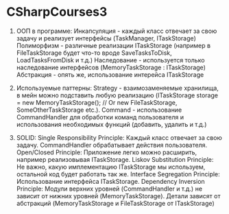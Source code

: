 # CSharpCourses3
1. ООП в программе:
Инкапсуляция - каждый класс отвечает за свою задачу и реализует интерфейсы (TaskManager, ITaskStorage)
Полиморфизм - различные реализации ITaskStorage (например в FileTaskStorage будет что-то вроде SaveTasksToDisk, LoadTasksFromDisk и т.д.)
Наследование - используется только наследование интерфейсов (MemoryTaskStorage : ITaskStorage)
Абстракция - опять же, использование интерейса ITaskStorage

2. Используемые паттерны:
Strategy - взаимозаменяемые хранилища, в мейн можно подставить любую реализацию (ITaskStorage storage = new MemoryTaskStorage(); // Or new FileTaskStorage, SomeOtherTaskStorage etc.).
Command - использование CommandHandler для обработки команд пользователя и использования необходимых функций (добавить, удалить и т.д.)

3. SOLID:
Single Responsibility Principle: Каждый класс отвечает за свою задачу. CommandHandler обрабатывает действия пользователя.
Open/Closed Principle: Приложение легко можно расширить, например реализовывая ITaskStorage.
Liskov Substitution Principle: Не важно, какую имплементацию ITaskStorage мы используем, остальной код будет работать так же.
Interface Segregation Principle: Использование интерфейса ITaskStorage.
Dependency Inversion Principle: Модули верхних уровней (CommandHandler и т.д.) не зависит от нижних уровней (MemoryTaskStorage). Детали зависят от абстракций (MemoryTaskStorage и FileTaskStorage от ITaskStorage)
